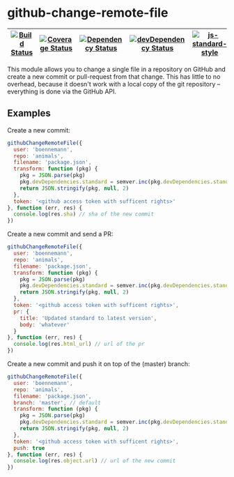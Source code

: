 # github-change-remote-file

| [![Build Status](https://travis-ci.org/boennemann/github-change-remote-file.svg?branch=master)](https://travis-ci.org/boennemann/github-change-remote-file) | [![Coverage Status](https://coveralls.io/repos/boennemann/github-change-remote-file/badge.svg?branch=master&service=github)](https://coveralls.io/github/boennemann/github-change-remote-file?branch=master) | [![Dependency Status](https://david-dm.org/boennemann/github-change-remote-file/master.svg)](https://david-dm.org/boennemann/github-change-remote-file/master) | [![devDependency Status](https://david-dm.org/boennemann/github-change-remote-file/master/dev-status.svg)](https://david-dm.org/boennemann/github-change-remote-file/master#info=devDependencies) | [![js-standard-style](https://img.shields.io/badge/code%20style-standard-brightgreen.svg?style=flat)](https://github.com/feross/standard) |
| --- | --- | --- | --- | --- |

This module allows you to change a single file in a repository on GitHub and create a new commit or pull-request from that change. This has little to no overhead, because it doesn't work with a local copy of the git repository – everything is done via the GitHub API.

## Examples

Create a new commit:

```js
githubChangeRemoteFile({
  user: 'boennemann',
  repo: 'animals',
  filename: 'package.json',
  transform: function (pkg) {
    pkg = JSON.parse(pkg)
    pkg.devDependencies.standard = semver.inc(pkg.devDependencies.standard, 'major')
    return JSON.stringify(pkg, null, 2)
  },
  token: '<github access token with sufficent rights>'
}, function (err, res) {
  console.log(res.sha) // sha of the new commit
})
```

Create a new commit and send a PR:

```js
githubChangeRemoteFile({
  user: 'boennemann',
  repo: 'animals',
  filename: 'package.json',
  transform: function (pkg) {
    pkg = JSON.parse(pkg)
    pkg.devDependencies.standard = semver.inc(pkg.devDependencies.standard, 'major')
    return JSON.stringify(pkg, null, 2)
  },
  token: '<github access token with sufficent rights>',
  pr: {
    title: 'Updated standard to latest version',
    body: 'whatever'
  }
}, function (err, res) {
  console.log(res.html_url) // url of the pr
})
```

Create a new commit and push it on top of the (master) branch:

```js
githubChangeRemoteFile({
  user: 'boennemann',
  repo: 'animals',
  filename: 'package.json',
  branch: 'master', // default
  transform: function (pkg) {
    pkg = JSON.parse(pkg)
    pkg.devDependencies.standard = semver.inc(pkg.devDependencies.standard, 'major')
    return JSON.stringify(pkg, null, 2)
  },
  token: '<github access token with sufficent rights>',
  push: true
}, function (err, res) {
  console.log(res.object.url) // url of the new commit
})
```
